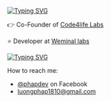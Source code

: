 <!-- https://git.io/typing-svg -->
[![Typing SVG](https://readme-typing-svg.demolab.com?font=Fira+Code&weight=700&size=30&duration=1000&pause=500&color=609966&vCenter=true&multiline=true&random=false&width=888&height=60&lines=Hey+everyone,+I'm+Phap👋+I+am+from+Vietnamese)](https://github.com/phapdev)

  👉 Co-Founder of [Code4life Labs](https://github.com/Code4life-Labs)

  ⭐ Developer at [Weminal labs](https://github.com/Weminal-labs)

[![Typing SVG](https://readme-typing-svg.demolab.com?font=Fira+Code&weight=700&size=30&duration=300&pause=500&color=40513B&vCenter=true&multiline=true&random=false&width=666&height=60&lines=Contact+📬)](mailto:luongphap1810@gmail.com)

How to reach me: 
* [@phapdev](https://facebook.com/luongphap1810) on Facebook
* [luongphap1810@gmail.com](mailto:luongphap1810@gmail.com)

